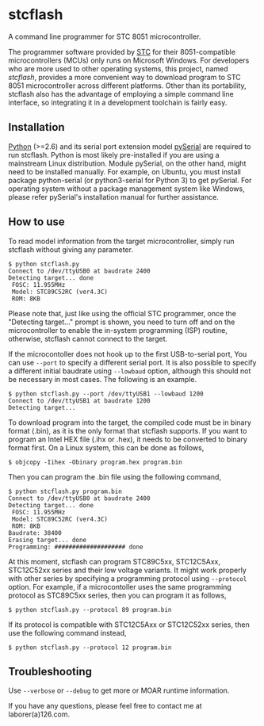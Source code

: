 stcflash
========

A command line programmer for STC 8051 microcontroller.

The programmer software provided by [STC](http://www.stcmcu.com/) for
their 8051-compatible microcontrollers (MCUs) only runs on Microsoft
Windows.  For developers who are more used to other operating systems,
this project, named *stcflash*, provides a more convenient way to
download program to STC 8051 microcontroller across different
platforms.  Other than its portability, stcflash also has the
advantage of employing a simple command line interface, so integrating
it in a development toolchain is fairly easy.

Installation
------------

[Python](http://www.python.org) (>=2.6) and its serial port extension
model [pySerial](http://pyserial.sf.net/) are required to run
stcflash.  Python is most likely pre-installed if you are using a
mainstream Linux distribution.  Module pySerial, on the other hand,
might need to be installed manually.  For example, on Ubuntu, you must
install package python-serial (or python3-serial for Python 3) to get
pySerial.  For operating system without a package management system
like Windows, please refer pySerial's installation manual for further
assistance.

How to use
----------

To read model information from the target microcontroller, simply run
stcflash without giving any parameter.

```
$ python stcflash.py
Connect to /dev/ttyUSB0 at baudrate 2400
Detecting target... done
 FOSC: 11.955MHz
 Model: STC89C52RC (ver4.3C) 
 ROM: 8KB
```

Please note that, just like using the official STC programmer, once
the "Detecting target..." prompt is shown, you need to turn off and on
the microcontroller to enable the in-system programming (ISP) routine,
otherwise, stcflash cannot connect to the target.

If the microcontoller does not hook up to the first USB-to-serial
port, You can use `--port` to specify a different serial port.  It is
also possible to specify a different initial baudrate using
`--lowbaud` option, although this should not be necessary in most
cases.  The following is an example.

```
$ python stcflash.py --port /dev/ttyUSB1 --lowbaud 1200
Connect to /dev/ttyUSB1 at baudrate 1200
Detecting target...
```

To download program into the target, the compiled code must be in
binary format (.bin), as it is the only format that stcflash supports.
If you want to program an Intel HEX file (.ihx or .hex), it needs to
be converted to binary format first.  On a Linux system, this can be
done as follows,

```
$ objcopy -Iihex -Obinary program.hex program.bin
```

Then you can program the .bin file using the following command,

```
$ python stcflash.py program.bin
Connect to /dev/ttyUSB0 at baudrate 2400
Detecting target... done
 FOSC: 11.955MHz
 Model: STC89C52RC (ver4.3C) 
 ROM: 8KB
Baudrate: 38400
Erasing target... done
Programming: #################### done
```

At this moment, stcflash can program STC89C5xx, STC12C5Axx, STC12C52xx
series and their low voltage variants.  It might work properly with
other series by specifying a programming protocol using `--protocol`
option.  For example, if a microcontoller uses the same programming
protocol as STC89C5xx series, then you can program it as follows,

```
$ python stcflash.py --protocol 89 program.bin
```

If its protocol is compatible with STC12C5Axx or STC12C52xx series,
then use the following command instead,

```
$ python stcflash.py --protocol 12 program.bin
```

Troubleshooting
---------------

Use `--verbose` or `--debug` to get more or MOAR runtime information.

If you have any questions, please feel free to contact me at
laborer(a)126.com.
